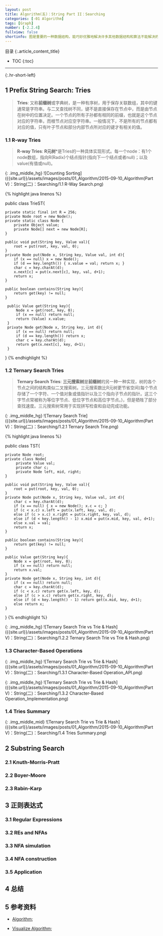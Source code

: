 ```yaml
---
layout: post
title: Algorithm(五)：String Part II：Searching
categories: [-01 Algorithm]
tags: [Graph]
number: [-2.2.4]
fullview: false
shortinfo: 图是重要的一种数据结构，能巧妙优雅地解决许多其他数据结构和算法不能解决的问题。
---
```

目录
{:.article_content_title}


* TOC
{:toc}

---
{:.hr-short-left}

## 1 Prefix String Search: Tries ##

> **Tries**: 又称**前缀树**或字典树，是一种有序树，用于保存关联数组，其中的键通常是字符串。与二叉查找树不同，键不是直接保存在节点中，而是由节点在树中的位置决定。一个节点的所有子孙都有相同的前缀，也就是这个节点对应的字符串，而根节点对应空字符串。一般情况下，不是所有的节点都有对应的值，只有叶子节点和部分内部节点所对应的键才有相关的值。

### 1.1 R-way Tries ###

> **R-way Tries**: **R元树***是Tries的一种具体实现形式。每一个node：有1个node数组，指向R(Radix)个结点指针(指向下一个结点或者null)；以及value(有值或null)。

{: .img_middle_hg}
![Counting Sorting]({{site.url}}/assets/images/posts/01_Algorithm/2015-09-10_Algorithm(Part V)：String(二)：Searching/1.1 R-Way Search.png)

{% highlight java linenos %}

public class TrieST<Value>{
	
	private static final int R = 256;
	private Node root = new Node();
	private static class Node {
		private Object value;
		private Node[] next = new Node[R];
	}
	
	public void put(String key, Value val){ 
		root = put(root, key, val, 0); 
	}
	private Node put(Node x, String key, Value val, int d){
		if (x == null) x = new Node();
		if (d == key.length()) { x.value = val; return x; }
		char c = key.charAt(d);
		x.next[c] = put(x.next[c], key, val, d+1);
		return x;
	}
	
	public boolean contains(String key){ 
		return get(key) != null; 
	}

	 public Value get(String key){
		 Node x = get(root, key, 0);
		 if (x == null) return null;
		 return (Value) x.value;
	 }
	 private Node get(Node x, String key, int d){
		 if (x == null) return null;
		 if (d == key.length()) return x;
		 char c = key.charAt(d);
		 return get(x.next[c], key, d+1);
	 }
}
{% endhighlight %}



### 1.2 Ternary Search Tries ###

> **Ternary Search Tries**: **三元搜索树**是**前缀树**的另一种一种实现，树的各个节点之间的结构类似二叉搜索树。三元搜索数比R元树更节省空间(每个节点存储了一个字符、一个值对象或值指针以及三个指向子节点的指针。这三个字节点常被称为等位字节点、低位字节点和高位字节点。)，但是牺牲了部分查找速度。三元搜索树常用于实现拼写检查和自动完成功能。


{: .img_middle_hg}
![Ternary Search Trie]({{site.url}}/assets/images/posts/01_Algorithm/2015-09-10_Algorithm(Part V)：String(二)：Searching/1.2.1 Ternary Search Trie.png)

{% highlight java linenos %}

public class TST<Value>{
	
	private Node root;
	private class Node{
		 private Value val;
		 private char c;
		 private Node left, mid, right;
	}
 
	public void put(String key, Value val){ 
		root = put(root, key, val, 0); 
	}
 	private Node put(Node x, String key, Value val, int d){
 		char c = key.charAt(d);
 		if (x == null) { x = new Node(); x.c = c; }
 		if (c < x.c) x.left = put(x.left, key, val, d);
 		else if (c > x.c) x.right = put(x.right, key, val, d);
 		else if (d < key.length() - 1) x.mid = put(x.mid, key, val, d+1);
 		else x.val = val;
 		return x;
 	}
 	
 	public boolean contains(String key){ 
 		return get(key) != null; 
 	}

 	public Value get(String key){
 		Node x = get(root, key, 0);
 		if (x == null) return null;
 		return x.val;
 	}
 	private Node get(Node x, String key, int d){
 		if (x == null) return null;
 		char c = key.charAt(d);
 		if (c < x.c) return get(x.left, key, d);
 		else if (c > x.c) return get(x.right, key, d);
 		else if (d < key.length() - 1) return get(x.mid, key, d+1);
 		else return x;
 	}
 }
{% endhighlight %}


{: .img_middle_hg}
![Ternary Search Trie vs Trie & Hash]({{site.url}}/assets/images/posts/01_Algorithm/2015-09-10_Algorithm(Part V)：String(二)：Searching/1.2.2 Ternary Search Trie vs Trie & Hash.png)

### 1.3 Character-Based Operations ###


{: .img_middle_hg}
![Ternary Search Trie vs Trie & Hash]({{site.url}}/assets/images/posts/01_Algorithm/2015-09-10_Algorithm(Part V)：String(二)：Searching/1.3.1 Character-Based Operation_API.png)

{: .img_middle_hg}
![Ternary Search Trie vs Trie & Hash]({{site.url}}/assets/images/posts/01_Algorithm/2015-09-10_Algorithm(Part V)：String(二)：Searching/1.3.2 Character-Based Operation_Implementation.png)


### 1.4 Tries Summary ###

{: .img_middle_mid}
![Ternary Search Trie vs Trie & Hash]({{site.url}}/assets/images/posts/01_Algorithm/2015-09-10_Algorithm(Part V)：String(二)：Searching/1.4 Tries Summary.png)

## 2 Substring Search ##

### 2.1 Knuth-Morris-Pratt ###

### 2.2 Boyer-Moore ###

### 2.3 Rabin-Karp ###


## 3 正则表达式 ##

### 3.1 Regular Expressions ###

### 3.2 REs and NFAs ###

### 3.3 NFA simulation ###

### 3.4 NFA construction ###

### 3.5 Application ###



## 4 总结 ##



## 5 参考资料 ##
- [Algorithm](http://algs4.cs.princeton.edu/home/);

- [Visualize Algorithm](http://visualgo.net/);





